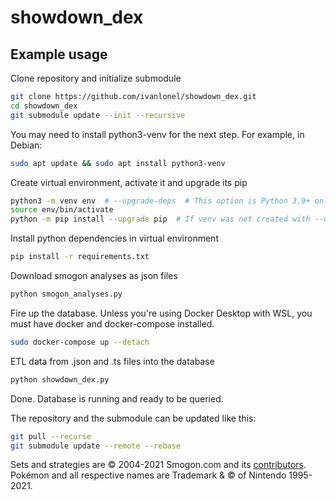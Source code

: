 # showdown_dex

## Example usage

Clone repository and initialize submodule
```bash
git clone https://github.com/ivanlonel/showdown_dex.git
cd showdown_dex
git submodule update --init --recursive
```

You may need to install python3-venv for the next step. For example, in Debian:
```bash
sudo apt update && sudo apt install python3-venv
```

Create virtual environment, activate it and upgrade its pip
```bash
python3 -m venv env  # --upgrade-deps  # This option is Python 3.9+ only
source env/bin/activate
python -m pip install --upgrade pip  # If venv was not created with --upgrade-deps
```

Install python dependencies in virtual environment
```bash
pip install -r requirements.txt
```

Download smogon analyses as json files
```bash
python smogon_analyses.py
```

Fire up the database. Unless you're using Docker Desktop with WSL, you must have docker and docker-compose installed.
```bash
sudo docker-compose up --detach
```

ETL data from .json and .ts files into the database
```bash
python showdown_dex.py
```

Done. Database is running and ready to be queried.

The repository and the submodule can be updated like this:
```bash
git pull --recurse
git submodule update --remote --rebase
```

Sets and strategies are © 2004-2021 Smogon.com and its [contributors](https://www.smogon.com/credits).
Pokémon and all respective names are Trademark & © of Nintendo 1995-2021.
